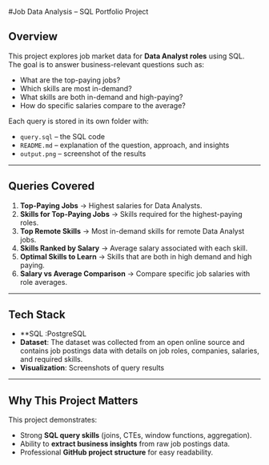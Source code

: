 #Job Data Analysis – SQL Portfolio Project  

## Overview  
This project explores job market data for **Data Analyst roles** using SQL.  
The goal is to answer business-relevant questions such as:  
- What are the top-paying jobs?  
- Which skills are most in-demand?  
- What skills are both in-demand and high-paying?  
- How do specific salaries compare to the average?  

Each query is stored in its own folder with:  
-  `query.sql` – the SQL code  
-  `README.md` – explanation of the question, approach, and insights  
-  `output.png` – screenshot of the results  

---

## Queries Covered  

1. **Top-Paying Jobs** → Highest salaries for Data Analysts.  
2. **Skills for Top-Paying Jobs** → Skills required for the highest-paying roles.  
3. **Top Remote Skills** → Most in-demand skills for remote Data Analyst jobs.  
4. **Skills Ranked by Salary** → Average salary associated with each skill.  
5. **Optimal Skills to Learn** → Skills that are both in high demand and high paying.  
6. **Salary vs Average Comparison** → Compare specific job salaries with role averages.  

---

## Tech Stack  
- **SQL :PostgreSQL 
- **Dataset**: The dataset was collected from an open online source and contains job postings data with details on job roles, companies, salaries, and required skills. 
- **Visualization**: Screenshots of query results  

---

## Why This Project Matters  
This project demonstrates:  
- Strong **SQL query skills** (joins, CTEs, window functions, aggregation).  
- Ability to **extract business insights** from raw job postings data.  
- Professional **GitHub project structure** for easy readability.  
